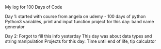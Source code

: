My log for 100 Days of Code

Day 1: 
started with course from angela on udemy - 100 days of python
Python3 variables, print and input function
project for this day: band name generator

Day 2:
Forgot to fill this info yesterday
This day was about data types and string manipulation
Projects for this day: Time until end of life, tip calculator



